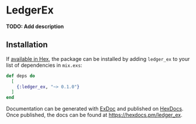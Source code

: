 # LedgerEx

**TODO: Add description**

## Installation

If [available in Hex](https://hex.pm/docs/publish), the package can be installed
by adding `ledger_ex` to your list of dependencies in `mix.exs`:

```elixir
def deps do
  [
    {:ledger_ex, "~> 0.1.0"}
  ]
end
```

Documentation can be generated with [ExDoc](https://github.com/elixir-lang/ex_doc)
and published on [HexDocs](https://hexdocs.pm). Once published, the docs can
be found at <https://hexdocs.pm/ledger_ex>.

